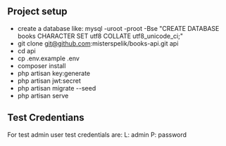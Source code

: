 ## Project setup
 - create a database like: mysql -uroot -proot -Bse "CREATE DATABASE books CHARACTER SET utf8 COLLATE utf8_unicode_ci;"
 - git clone git@github.com:misterspelik/books-api.git api
 - cd api
 - cp .env.example .env
 - composer install
 - php artisan key:generate
 - php artisan jwt:secret
 - php artisan migrate --seed
 - php artisan serve

## Test Credentians

For test admin user test credentials are:
L: admin
P: password